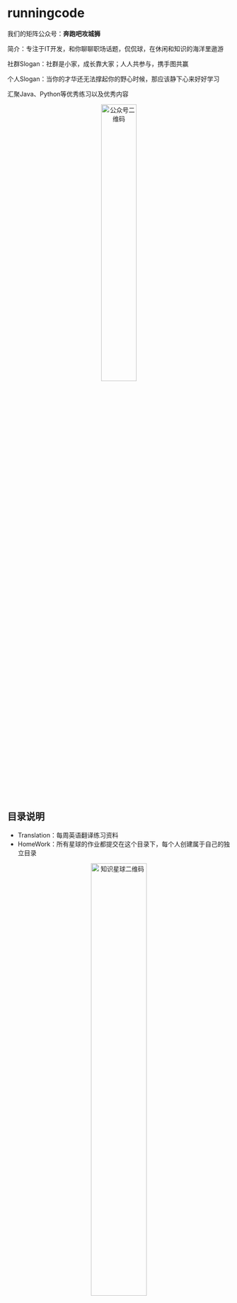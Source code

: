 # runningcode

我们的矩阵公众号：**奔跑吧攻城狮**

简介：专注于IT开发，和你聊聊职场话题，侃侃球，在休闲和知识的海洋里遨游

社群Slogan：社群是小家，成长靠大家；人人共参与，携手图共赢

个人Slogan：当你的才华还无法撑起你的野心时候，那应该静下心来好好学习

汇聚Java、Python等优秀练习以及优秀内容

<div align="center">
    <img width="40%" src="https://wx1.sinaimg.cn/mw690/62b02411ly1gazc0e23dxj20p00dw3zo.jpg" alt="公众号二维码">
</div>

## 目录说明

- Translation：每周英语翻译练习资料
- HomeWork：所有星球的作业都提交在这个目录下，每个人创建属于自己的独立目录

<div align="center">
    <img width="50%" src="https://wx1.sinaimg.cn/mw690/62b02411ly1g4unmw7fp2j20j60pudgt.jpg" alt="知识星球二维码">
</div>
